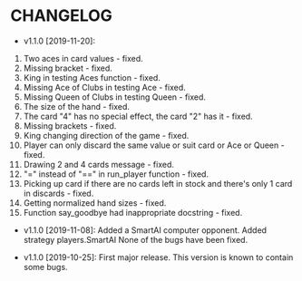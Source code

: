 # CHANGELOG
* v1.1.0 [2019-11-20]: 
1. Two aces in card values - fixed.
2. Missing bracket - fixed.
3. King in testing Aces function - fixed.
4. Missing Ace of Clubs in testing Ace - fixed.
5. Missing Queen of Clubs in testing Queen - fixed.
6. The size of the hand - fixed.
7. The card "4" has no special effect, the card "2" has it - fixed.
8. Missing brackets - fixed.
9. King changing direction of the game - fixed.
10. Player can only discard the same value or suit card or Ace or Queen - fixed.
11. Drawing 2 and 4 cards message - fixed.
12. "=" instead of "==" in run_player function - fixed.
13. Picking up card if there are no cards left in stock and there's only 1 card in discards - fixed.
14. Getting normalized hand sizes - fixed.
15. Function say_goodbye had inappropriate docstring - fixed.

* v1.1.0 [2019-11-08]: Added a SmartAI computer opponent.
  Added strategy players.SmartAI
  None of the bugs have been fixed.

* v1.1.0 [2019-10-25]: First major release.
  This version is known to contain some bugs.
